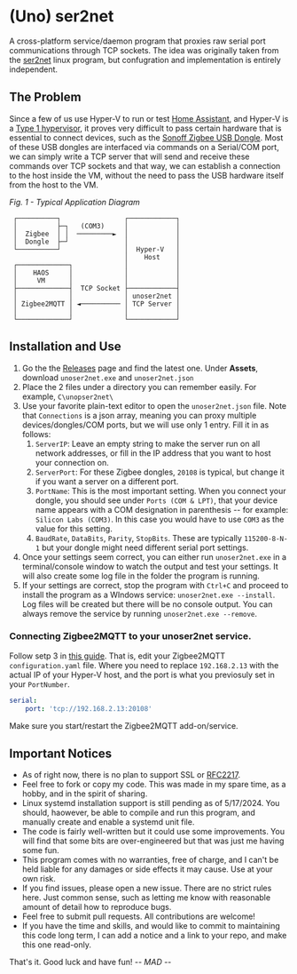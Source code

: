 ﻿# (Uno) ser2net
A cross-platform service/daemon program that proxies raw serial port communications through TCP sockets. The idea was originally taken from the [ser2net](https://linux.die.net/man/8/ser2net) linux program, but confugration and implementation is entirely independent.

## The Problem

Since a few of us use Hyper-V to run or test [Home Assistant](https://www.home-assistant.io/), and Hyper-V is a [Type 1 hypervisor](https://learn.microsoft.com/en-us/windows-server/administration/performance-tuning/role/hyper-v-server/architecture), it proves very difficult to pass certain hardware that is essential to connect devices, such as the [Sonoff Zigbee USB Dongle](https://sonoff.tech/product/gateway-and-sensors/sonoff-zigbee-3-0-usb-dongle-plus-e/). Most of these USB dongles are interfaced via commands on a Serial/COM port, we can simply write a TCP server that will send and receive these commands over TCP sockets and that way, we can establish a connection to the host inside the VM, without the need to pass the USB hardware itself from the host to the VM. 

*Fig. 1 - Typical Application Diagram*
```
 ┌──────────┐                ┌────────────┐
 │          ├─┐   (COM3)     │            │
 │  Zigbee  │ │  ─────────►  │            │
 │  Dongle  ├─┘              │            │
 └──────────┘                │  Hyper-V   │
                             │    Host    │
 ┌─────────────┐             │            │
 │    HAOS     │             │            │
 │     VM      │             │            │
 ├─────────────┤  TCP Socket ├────────────┤
 │             │             │ unoser2net │
 │ Zigbee2MQTT │ ◄────────── │ TCP Server │
 │             │             │            │
 └─────────────┘             └────────────┘
```

## Installation and Use
  1. Go the the [Releases](https://github.com/mariodivece/ser2net/releases) page and find the latest one. Under **Assets**, download `unoser2net.exe` and `unoser2net.json`
  1. Place the 2 files under a directory you can remember easily. For example, `C\unopser2net\`
  1. Use your favorite plain-text editor to open the `unoser2net.json` file. Note that `Connections` is a json array, meaning you can proxy multiple devices/dongles/COM ports, but we will use only 1 entry. Fill it in as follows:
      1. `ServerIP`: Leave an empty string to make the server run on all network addresses, or fill in the IP address that you want to host your connection on.
      1. `ServerPort`: For these Zigbee dongles, `20108` is typical, but change it if you want a server on a different port.
      1. `PortName`: This is the most important setting. When you connect your dongle, you should see under `Ports (COM & LPT)`, that your device name appears with a COM designation in parenthesis -- for example: `Silicon Labs (COM3)`. In this case you would have to use `COM3` as the value for this setting.
      1. `BaudRate`, `DataBits`, `Parity`, `StopBits`. These are typically `115200-8-N-1` but your dongle might need different serial port settings.
  1. Once your settings seem correct, you can either run `unoser2net.exe` in a terminal/console window to watch the output and test your settings. It will also create some log file in the folder the program is running.
  1. If your settings are correct, stop the program with `Ctrl+C` and proceed to install the program as a WIndows service: `unoser2net.exe --install`. Log files will be created but there will be no console output. You can always remove the service by running `unoser2net.exe --remove`.

### Connecting Zigbee2MQTT to your unoser2net service.

Follow setp 3 in [this guide](https://www.zigbee2mqtt.io/advanced/remote-adapter/connect_to_a_remote_adapter.html). That is, edit your Zigbee2MQTT `configuration.yaml` file. Where you need to replace `192.168.2.13` with the actual IP of your Hyper-V host, and the port is what you previosuly set in your `PortNumber`.

```yaml
serial:
    port: 'tcp://192.168.2.13:20108'
```

Make sure you start/restart the Zigbee2MQTT add-on/service.

## Important Notices

  - As of right now, there is no plan to support SSL or [RFC2217](https://datatracker.ietf.org/doc/html/rfc2217).
  - Feel free to fork or copy my code. This was made in my spare time, as a hobby, and in the spirit of sharing.
  - Linux systemd installation support is still pending as of 5/17/2024. You should, haowever, be able to compile and run this program, and manually create and enable a systemd unit file.
  - The code is fairly well-written but it could use some improvements. You will find that some bits are over-engineered but that was just me having some fun.
  - This program comes with no warranties, free of charge, and I can't be held liable for any damages or side effects it may cause. Use at your own risk.
  - If you find issues, please open a new issue. There are no strict rules here. Just common sense, such as letting me know with reasonable amount of detail how to reproduce bugs.
  - Feel free to submit pull requests. All contributions are welcome!
  - If you have the time and skills, and would like to commit to maintaining this code long term, I can add a notice and a link to your repo, and make this one read-only.

That's it. Good luck and have fun!
*-- MAD --*